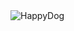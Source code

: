 <img src="https://i.pinimg.com/originals/95/1e/30/951e30d2900f2ffbbe515fa2fa6000c7.gif" alt="HappyDog"/>
